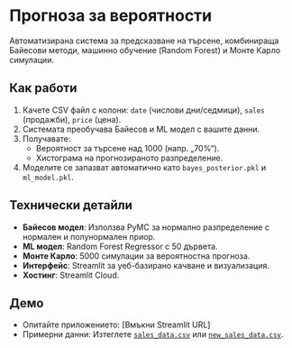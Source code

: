 # Прогноза за вероятности

Автоматизирана система за предсказване на търсене, комбинираща Байесови методи, машинно обучение (Random Forest) и Монте Карло симулации.

## Как работи
1. Качете CSV файл с колони: `date` (числови дни/седмици), `sales` (продажби), `price` (цена).
2. Системата преобучава Байесов и ML модел с вашите данни.
3. Получавате:
   - Вероятност за търсене над 1000 (напр. „70%“).
   - Хистограма на прогнозираното разпределение.
4. Моделите се запазват автоматично като `bayes_posterior.pkl` и `ml_model.pkl`.

## Технически детайли
- **Байесов модел**: Използва PyMC за нормално разпределение с нормален и полунормален приор.
- **ML модел**: Random Forest Regressor с 50 дървета.
- **Монте Карло**: 5000 симулации за вероятностна прогноза.
- **Интерфейс**: Streamlit за уеб-базирано качване и визуализация.
- **Хостинг**: Streamlit Cloud.

## Демо
- Опитайте приложението: [Вмъкни Streamlit URL]
- Примерни данни: Изтеглете [`sales_data.csv`](./sales_data.csv) или [`new_sales_data.csv`](./new_sales_data.csv).

